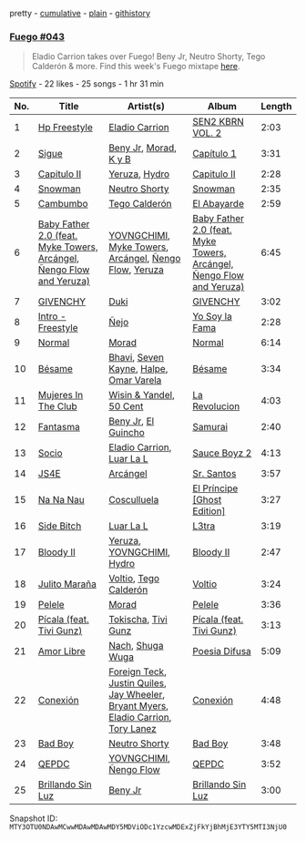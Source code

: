 pretty - [cumulative](/playlists/cumulative/37i9dQZF1DX4Ftreulr4K7.md) - [plain](/playlists/plain/37i9dQZF1DX4Ftreulr4K7) - [githistory](https://github.githistory.xyz/mackorone/spotify-playlist-archive/blob/main/playlists/plain/37i9dQZF1DX4Ftreulr4K7)

### [Fuego \#043](https://open.spotify.com/playlist/37i9dQZF1DX4Ftreulr4K7)

> Eladio Carrion takes over Fuego! Beny Jr, Neutro Shorty, Tego Calderón & more\. Find this week's Fuego mixtape <a href="https://open.spotify.com/playlist/37i9dQZF1DX8sljIJzI0oo?si=aa97e696f74241eb">here</a>.

[Spotify](https://open.spotify.com/user/spotify) - 22 likes - 25 songs - 1 hr 31 min

| No. | Title | Artist(s) | Album | Length |
|---|---|---|---|---|
| 1 | [Hp Freestyle](https://open.spotify.com/track/0ea9jt0vWPgR5Jm2P4q70z) | [Eladio Carrion](https://open.spotify.com/artist/5XJDexmWFLWOkjOEjOVX3e) | [SEN2 KBRN VOL\. 2](https://open.spotify.com/album/3lsdB3dY4odywNI42KV6D9) | 2:03 |
| 2 | [Sigue](https://open.spotify.com/track/63ZedTAVRCICh2CNLWnsPZ) | [Beny Jr](https://open.spotify.com/artist/22dFwJoRBV51ue5TGnC7Dt), [Morad](https://open.spotify.com/artist/4az97MtWmBQ5Db3GfDh9j9), [K y B](https://open.spotify.com/artist/1enXMVomlMi88CZFYL1m2f) | [Capítulo 1](https://open.spotify.com/album/0jps45S3BLg0ObqAyboGVb) | 3:31 |
| 3 | [Capitulo II](https://open.spotify.com/track/0qmueoqMeg5Yo5jTtJ4Kb7) | [Yeruza](https://open.spotify.com/artist/6NyPX5jymkvSPaJhCh1crb), [Hydro](https://open.spotify.com/artist/3pTZ5sCcE1o2O9sWn5yQMg) | [Capitulo II](https://open.spotify.com/album/14yjJr9CThpGI9VUF50Fyh) | 2:28 |
| 4 | [Snowman](https://open.spotify.com/track/33oKfMZK2fj8IPTYCHFfUh) | [Neutro Shorty](https://open.spotify.com/artist/5wUO3A6DT4tO5UDz21kE2Y) | [Snowman](https://open.spotify.com/album/6s3WK9PecgeNJo2RT6Efn6) | 2:35 |
| 5 | [Cambumbo](https://open.spotify.com/track/0cog8n6942onRBaNJ6vTqH) | [Tego Calderón](https://open.spotify.com/artist/3SUT1jjM5hzZj9TLfLZGIP) | [El Abayarde](https://open.spotify.com/album/6Q1kiSijkaHwoCwZUHW6IY) | 2:59 |
| 6 | [Baby Father 2.0 \(feat\. Myke Towers, Arcángel, Ñengo Flow and Yeruza\)](https://open.spotify.com/track/3gnyHrHJ4J0QUFnMllQv1F) | [YOVNGCHIMI](https://open.spotify.com/artist/4aSlfXDn9R60UlbZEboBUy), [Myke Towers](https://open.spotify.com/artist/7iK8PXO48WeuP03g8YR51W), [Arcángel](https://open.spotify.com/artist/4SsVbpTthjScTS7U2hmr1X), [Ñengo Flow](https://open.spotify.com/artist/12vb80Km0Ew53ABfJOepVz), [Yeruza](https://open.spotify.com/artist/6NyPX5jymkvSPaJhCh1crb) | [Baby Father 2.0 \(feat\. Myke Towers, Arcángel, Ñengo Flow and Yeruza\)](https://open.spotify.com/album/00Ushoa7kBvcYZeqZFKCr8) | 6:45 |
| 7 | [GIVENCHY](https://open.spotify.com/track/6bTVP50bbtMtD6RGe2cUoQ) | [Duki](https://open.spotify.com/artist/1bAftSH8umNcGZ0uyV7LMg) | [GIVENCHY](https://open.spotify.com/album/4yNnIoQh8y1uDB6ScOS2vx) | 3:02 |
| 8 | [Intro \- Freestyle](https://open.spotify.com/track/2iYEvhbfp2sY2oU2DT0FGF) | [Ñejo](https://open.spotify.com/artist/2OHKEe204spO7G7NcbeO2o) | [Yo Soy la Fama](https://open.spotify.com/album/1Kh36gr6wF5KfF2oGTKTSX) | 2:28 |
| 9 | [Normal](https://open.spotify.com/track/0zlXXtgXHwwZh20gIY3n7M) | [Morad](https://open.spotify.com/artist/4az97MtWmBQ5Db3GfDh9j9) | [Normal](https://open.spotify.com/album/1l5DEJretnpSS9B4fd2KiS) | 6:14 |
| 10 | [Bésame](https://open.spotify.com/track/1thzPqoQxXhh6YHhANIFnj) | [Bhavi](https://open.spotify.com/artist/7fT2Me47PQ8T7954PKrcwR), [Seven Kayne](https://open.spotify.com/artist/4C29ETLBPmYKYwtJUepbJz), [Halpe](https://open.spotify.com/artist/5fUaIEaRhzIad7C49MqTsy), [Omar Varela](https://open.spotify.com/artist/5xIOUIBQhGFX7HIj8lhdyU) | [Bésame](https://open.spotify.com/album/7BgcHmgYP3sp0AAYLKyc0s) | 3:34 |
| 11 | [Mujeres In The Club](https://open.spotify.com/track/0N3pBL7paIxuOsyFVf6kyk) | [Wisin & Yandel](https://open.spotify.com/artist/1wZtkThiXbVNtj6hee6dz9), [50 Cent](https://open.spotify.com/artist/3q7HBObVc0L8jNeTe5Gofh) | [La Revolucion](https://open.spotify.com/album/3Sr7T1yqfT64fTNdJxFWKy) | 4:03 |
| 12 | [Fantasma](https://open.spotify.com/track/0nLxnuXM7ZjpCDBszQ7TT7) | [Beny Jr](https://open.spotify.com/artist/22dFwJoRBV51ue5TGnC7Dt), [El Guincho](https://open.spotify.com/artist/1oMiDFyAgmIzw9ZBQYHOJI) | [Samurai](https://open.spotify.com/album/2HeBRMXHO08YdWlyaYg2qF) | 2:40 |
| 13 | [Socio](https://open.spotify.com/track/2H4SvdfK9ret8B4cjNvrum) | [Eladio Carrion](https://open.spotify.com/artist/5XJDexmWFLWOkjOEjOVX3e), [Luar La L](https://open.spotify.com/artist/4axKuDPr6WKcDCyh8vueTY) | [Sauce Boyz 2](https://open.spotify.com/album/4JaYe7HIddzNaF3rUgJzHI) | 4:13 |
| 14 | [JS4E](https://open.spotify.com/track/68e9XUS28xQRV9jghSx0NX) | [Arcángel](https://open.spotify.com/artist/4SsVbpTthjScTS7U2hmr1X) | [Sr\. Santos](https://open.spotify.com/album/2AvuFDqTlnxvYhyVaLU6NY) | 3:57 |
| 15 | [Na Na Nau](https://open.spotify.com/track/0k1fktfwCNUAxQ0318e2ye) | [Cosculluela](https://open.spotify.com/artist/00me4Ke1LsvMxt5kydlMyU) | [El Príncipe \[Ghost Edition\]](https://open.spotify.com/album/6A6eSLDcS2r7qT9ZFYSJlL) | 3:27 |
| 16 | [Side Bitch](https://open.spotify.com/track/5OkfdedI0mwIY5nZ5eHe1N) | [Luar La L](https://open.spotify.com/artist/4axKuDPr6WKcDCyh8vueTY) | [L3tra](https://open.spotify.com/album/70ubyVo5JwY94DLaZBkIBI) | 3:19 |
| 17 | [Bloody II](https://open.spotify.com/track/6Hs094CmM9IJcCUpCKodyp) | [Yeruza](https://open.spotify.com/artist/6NyPX5jymkvSPaJhCh1crb), [YOVNGCHIMI](https://open.spotify.com/artist/4aSlfXDn9R60UlbZEboBUy), [Hydro](https://open.spotify.com/artist/3pTZ5sCcE1o2O9sWn5yQMg) | [Bloody II](https://open.spotify.com/album/6LRvbsSDwfVzGYwIUz1U9R) | 2:47 |
| 18 | [Julito Maraña](https://open.spotify.com/track/7EgF5XXa4TZQT1HTpMRHNj) | [Voltio](https://open.spotify.com/artist/3Okcq0dqLVlEFHRZ5t22bA), [Tego Calderón](https://open.spotify.com/artist/3SUT1jjM5hzZj9TLfLZGIP) | [Voltio](https://open.spotify.com/album/2f3giHhzrdVMJvRySjLGvJ) | 3:24 |
| 19 | [Pelele](https://open.spotify.com/track/5h5TUj8pU2WhdSeJx9BnX2) | [Morad](https://open.spotify.com/artist/4az97MtWmBQ5Db3GfDh9j9) | [Pelele](https://open.spotify.com/album/3nGXy6EtbuxUwgUt1umZtY) | 3:36 |
| 20 | [Pícala \(feat\. Tivi Gunz\)](https://open.spotify.com/track/2VzjEmwnJxvHmU4LaFOBLE) | [Tokischa](https://open.spotify.com/artist/2p4aN0Uxkk3iT3HK0cJ2cJ), [Tivi Gunz](https://open.spotify.com/artist/68KUcl8ndJO5nUcLkuwIjI) | [Pícala \(feat\. Tivi Gunz\)](https://open.spotify.com/album/2jTyT5uqUn0wIkffdzNz4W) | 3:13 |
| 21 | [Amor Libre](https://open.spotify.com/track/1PT0H11VO2JSWjsCPR0CBd) | [Nach](https://open.spotify.com/artist/66ArjpKRgw8vYBf9yhktto), [Shuga Wuga](https://open.spotify.com/artist/5K0ecq1n7e5BnM7FxgVi3G) | [Poesia Difusa](https://open.spotify.com/album/1zrVeZHRsPsRWdnQSuUIYG) | 5:09 |
| 22 | [Conexión](https://open.spotify.com/track/2fpKvUg9hxiKAOLuwfEdlJ) | [Foreign Teck](https://open.spotify.com/artist/12lHTAdc9T204lw5qPtasv), [Justin Quiles](https://open.spotify.com/artist/14zUHaJZo1mnYtn6IBRaRP), [Jay Wheeler](https://open.spotify.com/artist/2cPqdH7XMvwaBJEVjheH8g), [Bryant Myers](https://open.spotify.com/artist/6w9ToX5slZ4uIdmD17hJ3c), [Eladio Carrion](https://open.spotify.com/artist/5XJDexmWFLWOkjOEjOVX3e), [Tory Lanez](https://open.spotify.com/artist/2jku7tDXc6XoB6MO2hFuqg) | [Conexión](https://open.spotify.com/album/34PIyfPDn9rSsFZmEGEvWe) | 4:48 |
| 23 | [Bad Boy](https://open.spotify.com/track/5ScC12iqm4GgYNRhxw6KU7) | [Neutro Shorty](https://open.spotify.com/artist/5wUO3A6DT4tO5UDz21kE2Y) | [Bad Boy](https://open.spotify.com/album/1xlNsExynxg0ZsfrkhHpyW) | 3:48 |
| 24 | [QEPDC](https://open.spotify.com/track/0UJX0BfJE5kapTdI1E7qc5) | [YOVNGCHIMI](https://open.spotify.com/artist/4aSlfXDn9R60UlbZEboBUy), [Ñengo Flow](https://open.spotify.com/artist/12vb80Km0Ew53ABfJOepVz) | [QEPDC](https://open.spotify.com/album/4TcbSKJUzuOm68FDEKziMq) | 3:52 |
| 25 | [Brillando Sin Luz](https://open.spotify.com/track/5rz37f8yrSWGR1arwxq9Kb) | [Beny Jr](https://open.spotify.com/artist/22dFwJoRBV51ue5TGnC7Dt) | [Brillando Sin Luz](https://open.spotify.com/album/3uFtc07N3dShu4jpnNFMoW) | 3:00 |

Snapshot ID: `MTY3OTU0NDAwMCwwMDAwMDAwMDY5MDViODc1YzcwMDExZjFkYjBhMjE3YTY5MTI3NjU0`

